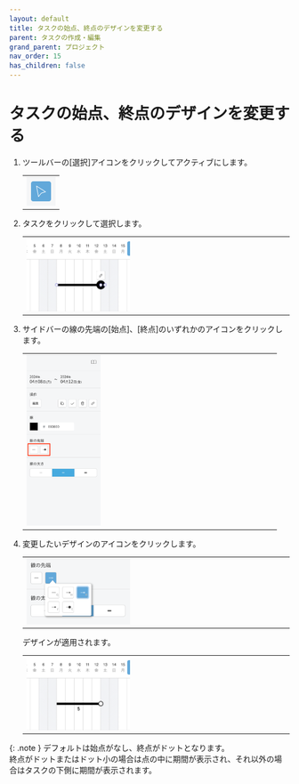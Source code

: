 ```yaml
---
layout: default
title: タスクの始点、終点のデザインを変更する
parent: タスクの作成・編集
grand_parent: プロジェクト
nav_order: 15
has_children: false
---
```


# タスクの始点、終点のデザインを変更する

1. ツールバーの[選択]アイコンをクリックしてアクティブにします。

   <table><tr><td>
   <img src="/assets/images/activetool-selection.png" width="52px">
   </td></tr></table>

2. タスクをクリックして選択します。

   <table><tr><td>
   <img src="/assets/images/projects/task/change-head-design/1.png" width="40%">
   </td></tr></table>
    
3. サイドバーの線の先端の[始点]、[終点]のいずれかのアイコンをクリックします。

   <table><tr><td>
   <img src="/assets/images/projects/task/change-head-design/2.png" width="30%">
   </td></tr></table>
    
4. 変更したいデザインのアイコンをクリックします。 

   <table><tr><td>
   <img src="/assets/images/projects/task/change-head-design/3.png" width="40%">
   </td></tr></table>
    
   デザインが適用されます。

   <table><tr><td>
   <img src="/assets/images/projects/task/change-head-design/4.png" width="40%">
   </td></tr></table>

{: .note }
デフォルトは始点がなし、終点がドットとなります。  
終点がドットまたはドット小の場合は点の中に期間が表示され、それ以外の場合はタスクの下側に期間が表示されます。